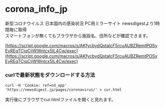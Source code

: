# corona_info_jp
  
新型コロナウイルス 日本国内の感染状況 PC用ミラーサイト
newsdigestより1時間毎に取得  
スマートフォンが無くてもブラウザから施設名、住所などが確認できます。  
  
  
[https://script.google.com/macros/s/AKfycbydQstaIcF5rcuAUBZRemtPOSyEyREqTCjqCijWWntcx5IL4Cw/exec](https://script.google.com/macros/s/AKfycbydQstaIcF5rcuAUBZRemtPOSyEyREqTCjqCijWWntcx5IL4Cw/exec)  
  
  

### curlで最新状態をダウンロードする方法
```
curl -H 'Cookie: ref=nd_app' 'https://newsdigest.jp/pages/coronavirus/' > cur.html
```  
実行後にブラウザでcur.htmlファイルを開くと見れます。  


